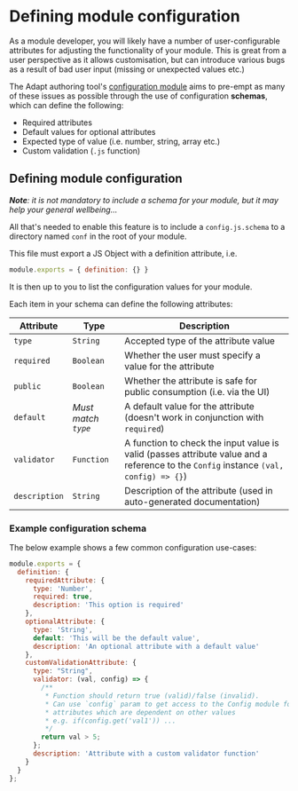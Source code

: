 # Defining module configuration

As a module developer, you will likely have a number of user-configurable attributes for adjusting the functionality of your module. This is great from a user perspective as it allows customisation, but can introduce various bugs as a result of bad user input (missing or unexpected values etc.)

The Adapt authoring tool's [configuration module](/identifiers.html#adapt-authoring-config-lib) aims to pre-empt as many of these issues as possible through the use of configuration **schemas**, which can define the following:
- Required attributes
- Default values for optional attributes
- Expected type of value (i.e. number, string, array etc.)
- Custom validation (`.js` function)

## Defining module configuration
_**Note**: it is not mandatory to include a schema for your module, but it may help your general wellbeing..._

All that's needed to enable this feature is to include a `config.js.schema` to a directory named `conf` in the root of your module.

This file must export a JS Object with a definition attribute, i.e.
```javascript
module.exports = { definition: {} }
```
It is then up to you to list the configuration values for your module.

Each item in your schema can define the following attributes:

| Attribute | Type | Description |
| --------- | ---- | ----------- |
| `type` | `String` | Accepted type of the attribute value |
| `required` | `Boolean` | Whether the user must specify a value for the attribute |
| `public` | `Boolean` | Whether the attribute is safe for public consumption (i.e. via the UI) |
| `default` | _Must match `type`_ | A default value for the attribute (doesn't work in conjunction with `required`) |
| `validator` | `Function` | A function to check the input value is valid (passes attribute value and a reference to the `Config` instance `(val, config) => {}`) |
| `description` | `String` | Description of the attribute (used in auto-generated documentation) |

### Example configuration schema
The below example shows a few common configuration use-cases:

```javascript
module.exports = {
  definition: {
    requiredAttribute: {
      type: 'Number',
      required: true,
      description: 'This option is required'
    },
    optionalAttribute: {
      type: 'String',
      default: 'This will be the default value',
      description: 'An optional attribute with a default value'
    },
    customValidationAttribute: {
      type: "String",
      validator: (val, config) => {
        /**
         * Function should return true (valid)/false (invalid).
         * Can use `config` param to get access to the Config module for
         * attributes which are dependent on other values
         * e.g. if(config.get('val1')) ...
         */
        return val > 5;
      };
      description: 'Attribute with a custom validator function'
    }
  }
};

```
